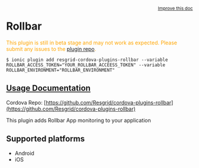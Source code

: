 
<a style="float:right;font-size:12px;" href="http://github.com/driftyco/ionic-native/edit/master/src/@ionic-native/plugins/rollbar/index.ts#L0">
  Improve this doc
</a>

# Rollbar
<!-- end header block -->

<p style="color:orange">
  This plugin is still in beta stage and may not work as expected. Please
  submit any issues to the <a target="_blank"
  href="/issues">plugin repo</a>.
</p>

```
$ ionic plugin add resgrid-cordova-plugins-rollbar --variable ROLLBAR_ACCESS_TOKEN="YOUR_ROLLBAR_ACCEESS_TOKEN" --variable ROLLBAR_ENVIRONMENT="ROLLBAR_ENVIRONMENT"
```

## [Usage Documentation](https://ionicframework.com/docs/v2/native/rollbar/)

Cordova Repo: [https://github.com/Resgrid/cordova-plugins-rollbar](https://github.com/Resgrid/cordova-plugins-rollbar)

<!-- description -->
This plugin adds Rollbar App monitoring to your application

<!-- @platforms tag -->
## Supported platforms

- Android
- iOS

<!-- @platforms tag end -->
<!-- end for prop in method.decorators[0].argumentInfo -->
<!-- end content block -->
<!-- end body block -->
